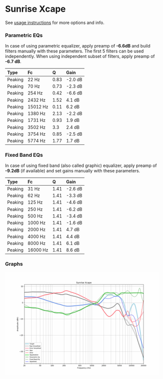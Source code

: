 # Sunrise Xcape
See [usage instructions](https://github.com/jaakkopasanen/AutoEq#usage) for more options and info.

### Parametric EQs
In case of using parametric equalizer, apply preamp of **-6.6dB** and build filters manually
with these parameters. The first 5 filters can be used independently.
When using independent subset of filters, apply preamp of **-6.7 dB**.

| Type    | Fc       |    Q | Gain    |
|:--------|:---------|:-----|:--------|
| Peaking | 22 Hz    | 0.83 | -2.0 dB |
| Peaking | 70 Hz    | 0.73 | -2.3 dB |
| Peaking | 254 Hz   | 0.42 | -6.6 dB |
| Peaking | 2432 Hz  | 1.52 | 4.1 dB  |
| Peaking | 15012 Hz | 0.11 | 6.2 dB  |
| Peaking | 1380 Hz  | 2.13 | -2.2 dB |
| Peaking | 1731 Hz  | 0.93 | 1.9 dB  |
| Peaking | 3502 Hz  | 3.3  | 2.4 dB  |
| Peaking | 3754 Hz  | 0.85 | -2.5 dB |
| Peaking | 5774 Hz  | 1.77 | 1.7 dB  |

### Fixed Band EQs
In case of using fixed band (also called graphic) equalizer, apply preamp of **-9.2dB**
(if available) and set gains manually with these parameters.

| Type    | Fc       |    Q | Gain    |
|:--------|:---------|:-----|:--------|
| Peaking | 31 Hz    | 1.41 | -2.6 dB |
| Peaking | 62 Hz    | 1.41 | -3.3 dB |
| Peaking | 125 Hz   | 1.41 | -4.6 dB |
| Peaking | 250 Hz   | 1.41 | -6.2 dB |
| Peaking | 500 Hz   | 1.41 | -3.4 dB |
| Peaking | 1000 Hz  | 1.41 | -1.6 dB |
| Peaking | 2000 Hz  | 1.41 | 4.7 dB  |
| Peaking | 4000 Hz  | 1.41 | 4.4 dB  |
| Peaking | 8000 Hz  | 1.41 | 6.1 dB  |
| Peaking | 16000 Hz | 1.41 | 8.6 dB  |

### Graphs
![](./Sunrise%20Xcape.png)